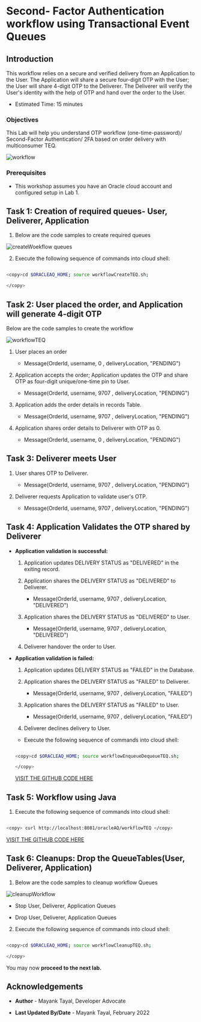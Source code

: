 # Second- Factor Authentication workflow using Transactional Event Queues

## Introduction

This workflow relies on a secure and verified delivery from an Application to the User. The Application will share a secure four-digit OTP with the User; the User will share 4-digit OTP to the Deliverer. The Deliverer will verify the User's identity with the help of OTP and hand over the order to the User.

- Estimated Time: 15 minutes

### Objectives

This Lab will help you understand OTP workflow (one-time-password)/ Second-Factor Authentication/ 2FA based on order delivery with multiconsumer TEQ.

![workflow](./images/Workflow.png " ")

### Prerequisites

- This workshop assumes you have an Oracle cloud account and configured setup in Lab 1.

## Task 1: Creation of required queues- User, Deliverer, Application

1. Below are the code samples to create required queues

  ![createWoekflow queues](./images/workflow-create-teq.png " ")
   
2. Execute the following sequence of commands into cloud shell:

  ```bash

  <copy>cd $ORACLEAQ_HOME; source workflowCreateTEQ.sh;

  </copy>

  ```

## Task 2: User placed the order, and Application will generate 4-digit OTP

Below are the code samples to create the workflow

  ![workflowTEQ](./images/workflow-teq.png " ")

  1. User places an order

      - Message(OrderId, username,  0   , deliveryLocation, "PENDING")

  2. Application accepts the order; Application updates the OTP and share OTP as four-digit unique/one-time pin to User.

      - Message(OrderId, username, 9707 , deliveryLocation, "PENDING")

  3. Application adds the order details in records Table.

      - Message(OrderId, username, 9707 , deliveryLocation, "PENDING")

  4. Application shares order details to Deliverer with OTP as 0.

      - Message(OrderId, username,   0  , deliveryLocation, "PENDING")

## Task 3: Deliverer meets User

  1. User shares OTP to Deliverer.

      - Message(OrderId, username, 9707 , deliveryLocation, "PENDING")

  2. Deliverer requests Application to validate user's OTP.

      - Message(OrderId, username, 9707 , deliveryLocation, "PENDING")

## Task 4: Application Validates the OTP shared by Deliverer

- **Application validation is successful:**

    1. Application updates DELIVERY STATUS as "DELIVERED" in the exiting record.

    2. Application shares the DELIVERY STATUS as "DELIVERED" to Deliverer.

        - Message(OrderId, username, 9707 , deliveryLocation, "DELIVERED")

    3. Application shares the DELIVERY STATUS as "DELIVERED" to User.

        - Message(OrderId, username, 9707 , deliveryLocation, "DELIVERED")

    4. Deliverer handover the order to User.

- **Application validation is failed:**

    1. Application updates DELIVERY STATUS as "FAILED" in the Database.

    2. Application shares the DELIVERY STATUS as "FAILED" to Deliverer.

        - Message(OrderId, username, 9707 , deliveryLocation, "FAILED")

    3. Application shares the DELIVERY STATUS as "FAILED" to User.

        - Message(OrderId, username, 9707 , deliveryLocation, "FAILED")

    4. Deliverer declines delivery to User.
    
     - Execute the following sequence of commands into cloud shell:

    ```bash

    <copy>cd $ORACLEAQ_HOME; source workflowEnqueueDequeueTEQ.sh;

    </copy>

    ```

    [VISIT THE GITHUB CODE HERE](https://github.com/oracle/microservices-datadriven/tree/main/workshops/oracleAQ)

## Task 5: Workflow using Java

1. Execute the following sequence of commands into cloud shell:

```bash

<copy> curl http://localhost:8081/oracleAQ/workflowTEQ </copy>

```

[VISIT THE GITHUB CODE HERE](https://github.com/oracle/microservices-datadriven/tree/main/workshops/oracleAQ/aqJava/src/main/java/com/examples/workflowTEQ/WorkflowTEQ.java)

## Task 6: Cleanups: Drop the QueueTables(User, Deliverer, Application)

1. Below are the code samples to cleanup workflow Queues

  ![cleanupWorkflow](./images/workflow-cleanup-teq.png " ")

  - Stop User, Deliverer, Application Queues

  - Drop User, Deliverer, Application Queues

2. Execute the following sequence of commands into cloud shell:

  ```bash

  <copy>cd $ORACLEAQ_HOME; source workflowCleanupTEQ.sh;

  </copy>

  ```

You may now **proceed to the next lab.**

## Acknowledgements

- **Author** - Mayank Tayal, Developer Advocate

- **Last Updated By/Date** - Mayank Tayal, February 2022
